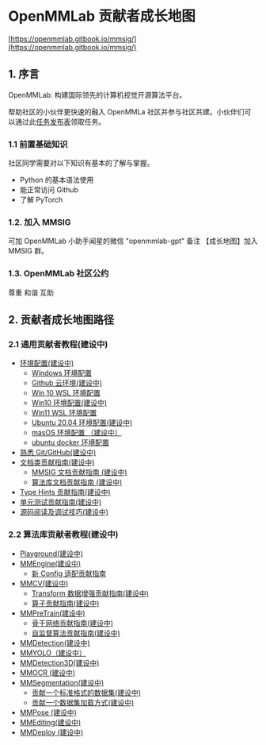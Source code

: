 # OpenMMLab 贡献者成长地图

[https://openmmlab.gitbook.io/mmsig/](https://openmmlab.gitbook.io/mmsig/)

## 1. 序言

OpenMMLab: 构建国际领先的计算机视觉开源算法平台。

帮助社区的小伙伴更快速的融入 OpenMMLa 社区并参与社区共建。小伙伴们可以通过此[任务发布表](https://aicarrier.feishu.cn/sheets/shtcnE5FlKLcg4vMjMMoq4kFL1f)领取任务。

### 1.1 前置基础知识

社区同学需要对以下知识有基本的了解与掌握。

* Python 的基本语法使用
* 能正常访问 Github
* 了解 PyTorch

### 1.2. 加入 MMSIG

可加 OpenMMLab 小助手闻星的微信 "openmmlab-gpt" 备注 【成长地图】加入 MMSIG 群。

### 1.3. OpenMMLab 社区公约

尊重 和谐 互助

## 2. 贡献者成长地图路径

### 2.1 通用贡献者教程(建设中) <a href="#general" id="general"></a>

* [环境配置(建设中)](general/env/)
  * [Windows 环境配置](general/env/win11.md)
  * [Github 云环境(建设中)](general/env/github.md)
  * [Win 10 WSL 环境配置](general/env/win10wsl.md)
  * [Win10 环境配置(建设中)](general/env/win10.md)
  * [Win11 WSL 环境配置](general/env/win11wsl.md)
  * [Ubuntu 20.04 环境配置(建设中)](general/env/ubuntu20.md)
  * [masOS 环境配置 （建设中）](general/env/macos.md)
  * [ubuntu docker 环境配置](general/env/ubuntu\_docker.md)
* [熟悉 Git/GitHub(建设中)](general/shu-xi-gitgithub-jian-she-zhong.md)
* [文档类贡献指南(建设中)](general/doc.md)
  * [MMSIG 文档贡献指南 (建设中)](general/doc/mmsigdoc.md)
  * [算法库文档贡献指南 (建设中)](general/doc/repodoc.md)
* [Type Hints 贡献指南(建设中)](general/typehints.md)
* [单元测试贡献指南(建设中)](general/dan-yuan-ce-shi-gong-xian-zhi-nan-jian-she-zhong.md)
* [源码阅读及调试技巧(建设中)](general/sourcedebug.md)

### 2.2 算法库贡献者教程(建设中) <a href="#mm" id="mm"></a>

* [Playground(建设中)](mm/playground-jian-she-zhong.md)
* [MMEngine(建设中)](mm/mmengine.md)
  * [新 Config 适配贡献指南](mm/mmengine/newconfig.md)
* [MMCV(建设中)](mm/mmcv.md)
  * [Transform 数据增强贡献指南(建设中)](mm/mmcv/transform-shu-ju-zeng-qiang-gong-xian-zhi-nan-jian-she-zhong.md)
  * [算子贡献指南(建设中)](mm/mmcv/suan-zi-gong-xian-zhi-nan-jian-she-zhong.md)
* [MMPreTrain(建设中)](mm/mmpretrain/)
  * [骨干网络贡献指南(建设中)](mm/mmpretrain/backbone.md)
  * [自监督算法贡献指南(建设中)](mm/mmpretrain/selfsupc.md)
* [MMDetection(建设中)](mm/mmdetection.md)
* [MMYOLO（建设中）](mm/mmyolo.md)
* [MMDetection3D(建设中)](mm/mmdetection3d.md)
* [MMOCR (建设中)](mm/mmocr.md)
* [MMSegmentation(建设中)](mm/mmsegmentation.md)
  * [贡献一个标准格式的数据集(建设中)](mm/mmsegmentation/standdata.md)
  * [贡献一个数据集加载方式(建设中)](mm/mmsegmentation/dataloader.md)
* [MMPose (建设中)](mm/mmpose.md)
* [MMEditing(建设中)](mm/mmediting.md)
* [MMDeploy (建设中)](mm/mmdeploy.md)
